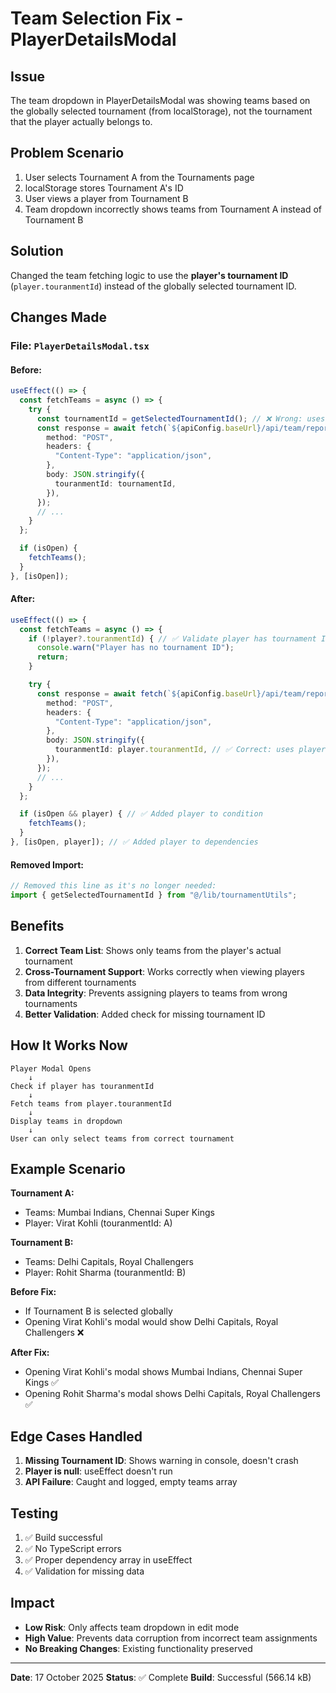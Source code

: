 # Team Selection Fix - PlayerDetailsModal

## Issue
The team dropdown in PlayerDetailsModal was showing teams based on the globally selected tournament (from localStorage), not the tournament that the player actually belongs to.

## Problem Scenario
1. User selects Tournament A from the Tournaments page
2. localStorage stores Tournament A's ID
3. User views a player from Tournament B
4. Team dropdown incorrectly shows teams from Tournament A instead of Tournament B

## Solution
Changed the team fetching logic to use the **player's tournament ID** (`player.touranmentId`) instead of the globally selected tournament ID.

## Changes Made

### File: `PlayerDetailsModal.tsx`

#### Before:
```typescript
useEffect(() => {
  const fetchTeams = async () => {
    try {
      const tournamentId = getSelectedTournamentId(); // ❌ Wrong: uses global selection
      const response = await fetch(`${apiConfig.baseUrl}/api/team/report`, {
        method: "POST",
        headers: {
          "Content-Type": "application/json",
        },
        body: JSON.stringify({
          touranmentId: tournamentId,
        }),
      });
      // ...
    }
  };

  if (isOpen) {
    fetchTeams();
  }
}, [isOpen]);
```

#### After:
```typescript
useEffect(() => {
  const fetchTeams = async () => {
    if (!player?.touranmentId) { // ✅ Validate player has tournament ID
      console.warn("Player has no tournament ID");
      return;
    }

    try {
      const response = await fetch(`${apiConfig.baseUrl}/api/team/report`, {
        method: "POST",
        headers: {
          "Content-Type": "application/json",
        },
        body: JSON.stringify({
          touranmentId: player.touranmentId, // ✅ Correct: uses player's tournament
        }),
      });
      // ...
    }
  };

  if (isOpen && player) { // ✅ Added player to condition
    fetchTeams();
  }
}, [isOpen, player]); // ✅ Added player to dependencies
```

#### Removed Import:
```typescript
// Removed this line as it's no longer needed:
import { getSelectedTournamentId } from "@/lib/tournamentUtils";
```

## Benefits

1. **Correct Team List**: Shows only teams from the player's actual tournament
2. **Cross-Tournament Support**: Works correctly when viewing players from different tournaments
3. **Data Integrity**: Prevents assigning players to teams from wrong tournaments
4. **Better Validation**: Added check for missing tournament ID

## How It Works Now

```
Player Modal Opens
    ↓
Check if player has touranmentId
    ↓
Fetch teams from player.touranmentId
    ↓
Display teams in dropdown
    ↓
User can only select teams from correct tournament
```

## Example Scenario

**Tournament A:**
- Teams: Mumbai Indians, Chennai Super Kings
- Player: Virat Kohli (touranmentId: A)

**Tournament B:**
- Teams: Delhi Capitals, Royal Challengers
- Player: Rohit Sharma (touranmentId: B)

**Before Fix:**
- If Tournament B is selected globally
- Opening Virat Kohli's modal would show Delhi Capitals, Royal Challengers ❌

**After Fix:**
- Opening Virat Kohli's modal shows Mumbai Indians, Chennai Super Kings ✅
- Opening Rohit Sharma's modal shows Delhi Capitals, Royal Challengers ✅

## Edge Cases Handled

1. **Missing Tournament ID**: Shows warning in console, doesn't crash
2. **Player is null**: useEffect doesn't run
3. **API Failure**: Caught and logged, empty teams array

## Testing

1. ✅ Build successful
2. ✅ No TypeScript errors
3. ✅ Proper dependency array in useEffect
4. ✅ Validation for missing data

## Impact

- **Low Risk**: Only affects team dropdown in edit mode
- **High Value**: Prevents data corruption from incorrect team assignments
- **No Breaking Changes**: Existing functionality preserved

---

**Date**: 17 October 2025
**Status**: ✅ Complete
**Build**: Successful (566.14 kB)
